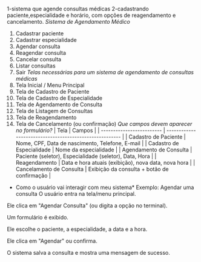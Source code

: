 1-sistema que agende consultas médicas
2-cadastrando paciente,especialidade e horário, com opções de reagendamento e cancelamento.
*Sistema de Agendamento Médico*
1. Cadastrar paciente
2. Cadastrar especialidade
3. Agendar consulta
4. Reagendar consulta
5. Cancelar consulta
6. Listar consultas
0. Sair
*Telas necessárias para um sistema de agendamento de consultas médicas*
1. Tela Inicial / Menu Principal
2. Tela de Cadastro de Paciente
3. Tela de Cadastro de Especialidade
4. Tela de Agendamento de Consulta
5. Tela de Listagem de Consultas
6. Tela de Reagendamento
7. Tela de Cancelamento (ou confirmação)
*Que campos devem aparecer no formulário?*
| Tela                      | Campos                                                  |
| ------------------------- | ------------------------------------------------------- |
| Cadastro de Paciente      | Nome, CPF, Data de nascimento, Telefone, E-mail         |
| Cadastro de Especialidade | Nome da especialidade                                   |
| Agendamento de Consulta   | Paciente (seletor), Especialidade (seletor), Data, Hora |
| Reagendamento             | Data e hora atuais (exibição), nova data, nova hora     |
| Cancelamento de Consulta  | Exibição da consulta + botão de confirmação             |
* Como o usuário vai interagir com meu sistema*
  Exemplo: Agendar uma consulta
O usuário entra na tela/menu principal.

Ele clica em "Agendar Consulta" (ou digita a opção no terminal).

Um formulário é exibido.

Ele escolhe o paciente, a especialidade, a data e a hora.

Ele clica em "Agendar" ou confirma.

O sistema salva a consulta e mostra uma mensagem de sucesso.
